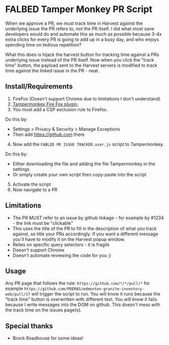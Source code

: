 # FALBED Tamper Monkey PR Script

When we approve a PR, we must track time in Harvest against the underlying issue the PR refers to, not the PR itself. I did what most sane developers would do and automate this as much as possible because 3-4x extra clicks for every PR is going to add up in a busy day, and who enjoys spending time on tedious repetition?

What this does is hijack the harvest button for tracking time against a PRs underlying issue instead of the PR itself. Now when you click the "track time" button, the payload sent to the Harvest servers is modified to track time against the linked issue in the PR - neat.

## Install/Requirements

1) FireFox (Doesn't support Chrome due to limitations I don't understand)
2) [Tampermonkey Fire Fox plugin](https://addons.mozilla.org/en-CA/firefox/addon/tampermonkey/);
3) You must add a CSP exclusion rule to Firefox.

Do this by:

- Settings > Privacy & Security > Manage Exceptions
- Then add https://github.com there
4) Now add the `FABLED PR ISSUE TRACKER.user.js` script to Tampermonkey.

Do this by:


- Either downloading the file and adding the file Tampermonkey in the settings
- Or simply create your own script then copy-paste into the script
5) Activate the script
6) Now navigate to a PR

## Limitations
- The PR *MUST* refer to an issue by github linkage - for example by #1234 - the link must be "clickable"
- This uses the title of the PR to fill in the description of what you track against, so title your PRs accordingly. If you want a different message you'll have to modify it on the Harvest popup window.
- Relies on specific query selectors - it is fragile
- Doesn't support Chrome
- Doesn't automate reviewing the code for you ;)

## Usage
Any PR page that follows the rule: `https://github.com/*/*/pull/*` for example `https://github.com/PDERAS/edmonton-granite-inventory-web/pull/17` will trigger the script to run. You will know it runs because the "track time" button is overwritten with different text. You will know it fails because I write messages into the DOM on github. This doesn't mess with the track time on the issues page(s).

## Special thanks
- Brock Roadhouse for some ideas!
